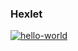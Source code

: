 ### Hexlet
[![hello-world](https://github.com/Timur-Latypov/hexlet-pytest/actions/workflows/helloworld.yml/badge.svg)](https://github.com/Timur-Latypov/hexlet-pytest/actions/workflows/helloworld.yml)
